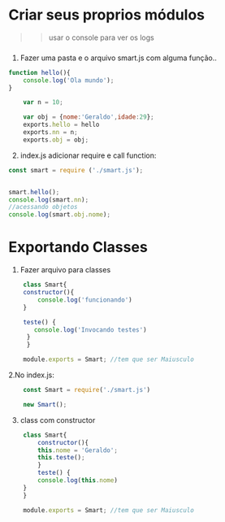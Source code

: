 # Criar seus proprios módulos

>>usar o console para ver os logs
### 
1. Fazer uma pasta e o arquivo smart.js com alguma função..
```js
function hello(){
    console.log('Ola mundo');
}

    var n = 10;

    var obj = {nome:'Geraldo',idade:29};
    exports.hello = hello
    exports.nn = n;
    exports.obj = obj;
```
 
2. index.js adicionar require e call function:

```js
const smart = require ('./smart.js');


smart.hello();
console.log(smart.nn);
//acessando objetos
console.log(smart.obj.nome);
```

# Exportando Classes

1. Fazer arquivo para classes
```js
    class Smart{
    constructor(){
        console.log('funcionando')
    }

    teste() {
       console.log('Invocando testes')
     }
     }

    module.exports = Smart; //tem que ser Maiusculo
```
2.No index.js: 
```js
    const Smart = require('./smart.js')

    new Smart();
```
3. class com constructor  

```js
    class Smart{
        constructor(){
        this.nome = 'Geraldo';
        this.teste();
        }
        teste() {
        console.log(this.nome)
    }
    }

    module.exports = Smart; //tem que ser Maiusculo
```




